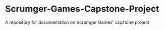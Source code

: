 # Scrumger-Games-Capstone-Project 
A repository for documentation on Scrumger Games' capstone project
